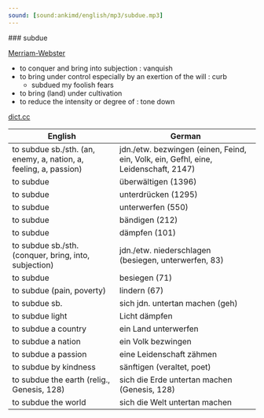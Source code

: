 ```yaml
---
sound: [sound:ankimd/english/mp3/subdue.mp3]
---
```


\### subdue

[Merriam-Webster](https://www.merriam-webster.com/dictionary/subdue)

- to conquer and bring into subjection : vanquish
- to bring under control especially by an exertion of the will : curb
    - subdued my foolish fears
- to bring (land) under cultivation
- to reduce the intensity or degree of : tone down

[dict.cc](https://www.dict.cc/subdue)

| English        | German       |
| -------------- | ------------ |
| to subdue sb./sth. (an, enemy, a, nation, a, feeling, a, passion) | jdn./etw. bezwingen (einen, Feind, ein, Volk, ein, Gefhl, eine, Leidenschaft, 2147) |
| to subdue | überwältigen (1396) |
| to subdue | unterdrücken (1295) |
| to subdue | unterwerfen (550) |
| to subdue | bändigen (212) |
| to subdue | dämpfen (101) |
| to subdue sb./sth. (conquer, bring, into, subjection) | jdn./etw. niederschlagen (besiegen, unterwerfen, 83) |
| to subdue | besiegen (71) |
| to subdue (pain, poverty) | lindern (67) |
| to subdue sb. | sich jdn. untertan machen (geh) |
| to subdue light | Licht dämpfen |
| to subdue a country | ein Land unterwerfen |
| to subdue a nation | ein Volk bezwingen |
| to subdue a passion | eine Leidenschaft zähmen |
| to subdue by kindness | sänftigen (veraltet, poet) |
| to subdue the earth (relig., Genesis, 128) | sich die Erde untertan machen (Genesis, 128) |
| to subdue the world | sich die Welt untertan machen |
